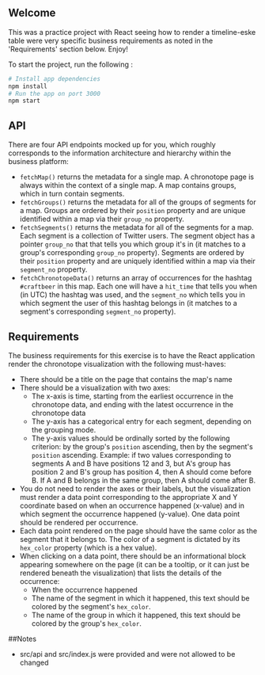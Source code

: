 ## Welcome
This was a practice project with React seeing how to render a timeline-eske table were very specific business requirements as noted in the 'Requirements' section below. Enjoy!

To start the project, run the following :

```sh
# Install app dependencies
npm install
# Run the app on port 3000
npm start
```

## API

There are four API endpoints mocked up for you, which roughly corresponds to the information architecture and hierarchy within the business platform:

- `fetchMap()` returns the metadata for a single map. A chronotope page is always within the context of a single map. A map contains groups, which in turn contain segments.
- `fetchGroups()` returns the metadata for all of the groups of segments for a map. Groups are ordered by their `position` property and are unique identified within a map via their `group_no` property.
- `fetchSegments()` returns the metadata for all of the segments for a map. Each segment is a collection of Twitter users. The segment object has a pointer `group_no` that that tells you which group it's in (it matches to a group's corresponding `group_no` property). Segments are ordered by their `position` property and are uniquely identified within a map via their `segment_no` property.
- `fetchChronotopeData()` returns an array of occurrences for the hashtag `#craftbeer` in this map. Each one will have a `hit_time` that tells you when (in UTC) the hashtag was used, and the `segment_no` which tells you in which segment the user of this hashtag belongs in (it matches to a segment's corresponding `segment_no` property).

## Requirements

The business requirements for this exercise is to have the React application render the chronotope visualization with the following must-haves:

- There should be a title on the page that contains the map's name
- There should be a visualization with two axes:
  - The x-axis is time, starting from the earliest occurrence in the chronotope data, and ending with the latest occurrence in the chronotope data
  - The y-axis has a categorical entry for each segment, depending on the grouping mode.
  - The y-axis values should be ordinally sorted by the following criterion: by the group's `position` ascending, then by the segment's `position` ascending. Example: if two values corresponding to segments A and B have positions 12 and 3, but A's group has position 2 and B's group has position 4, then A should come before B. If A and B belongs in the same group, then A should come after B.
- You do not need to render the axes or their labels, but the visualization must render a data point corresponding to the appropriate X and Y coordinate based on when an occurrence happened (x-value) and in which segment the occurrence happened (y-value). One data point should be rendered per occurrence.
- Each data point rendered on the page should have the same color as the segment that it belongs to. The color of a segment is dictated by its `hex_color` property (which is a hex value).
- When clicking on a data point, there should be an informational block appearing somewhere on the page (it can be a tooltip, or it can just be rendered beneath the visualization) that lists the details of the occurrence:
  - When the occurrence happened
  - The name of the segment in which it happened, this text should be colored by the segment's `hex_color`.
  - The name of the group in which it happened, this text should be colored by the group's `hex_color`.

##Notes

- src/api and src/index.js were provided and were not allowed to be changed
